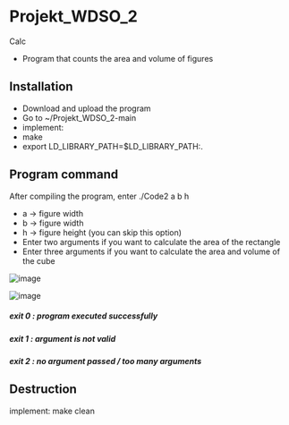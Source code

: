 # Projekt_WDSO_2
Calc
* Program that counts the area and volume of figures

## Installation
* Download and upload the program
* Go to ~/Projekt_WDSO_2-main
* implement:
* make
* export LD_LIBRARY_PATH=$LD_LIBRARY_PATH:.
## Program command
After compiling the program, enter ./Code2 a b h
*  a -> figure width
*  b -> figure width
*  h -> figure height (you can skip this option)
  * Enter two arguments if you want to calculate the area of the rectangle
  * Enter three arguments if you want to calculate the area and volume of the cube
   
 ![image](https://user-images.githubusercontent.com/84445346/119337508-33c7a800-bc8f-11eb-87ae-eb21a25cdd76.png)
 
 ![image](https://user-images.githubusercontent.com/84445346/119335079-2957df00-bc8c-11eb-9105-69b8c00b7977.png)

##### exit 0 : program executed successfully
##### exit 1 : argument is not valid
##### exit 2 : no argument passed / too many arguments

## Destruction
implement:
make clean


